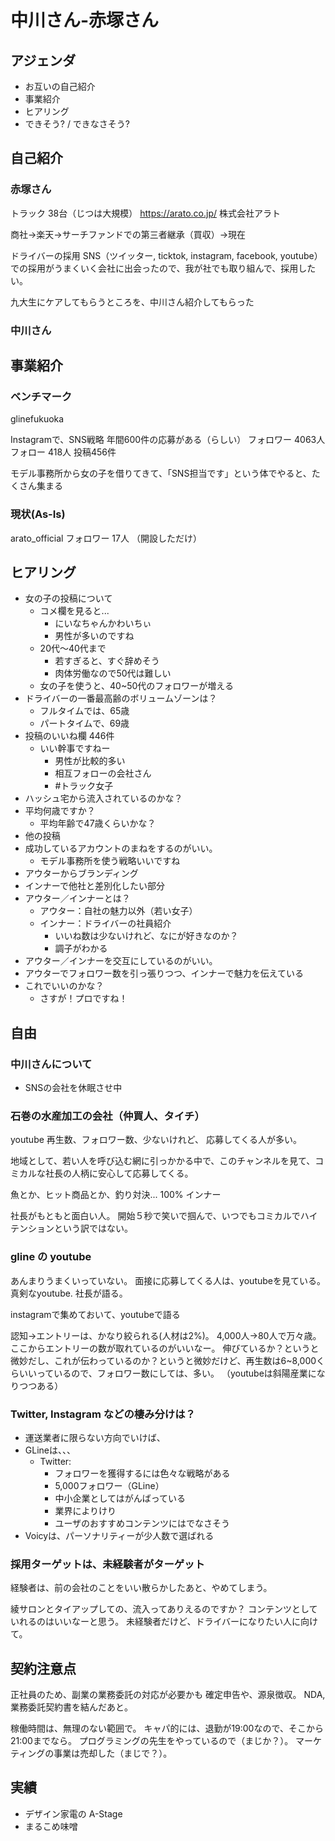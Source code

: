 # 中川さん-赤塚さん
## アジェンダ
- お互いの自己紹介
- 事業紹介
- ヒアリング
- できそう? / できなさそう?

## 自己紹介
### 赤塚さん
トラック 38台（じつは大規模）
https://arato.co.jp/
株式会社アラト

商社→楽天→サーチファンドでの第三者継承（買収）→現在

ドライバーの採用
SNS（ツイッター, ticktok, instagram, facebook, youtube）での採用がうまくいく会社に出会ったので、我が社でも取り組んで、採用したい。

九大生にケアしてもらうところを、中川さん紹介してもらった

### 中川さん

## 事業紹介
### ベンチマーク
glinefukuoka

Instagramで、SNS戦略
年間600件の応募がある（らしい）
フォロワー 4063人
フォロー 418人
投稿456件

モデル事務所から女の子を借りてきて、「SNS担当です」という体でやると、たくさん集まる

### 現状(As-Is)
arato_official
フォロワー 17人
（開設しただけ）

## ヒアリング
- 女の子の投稿について
  - コメ欄を見ると...
    - にいなちゃんかわいちぃ
    - 男性が多いのですね
  - 20代〜40代まで
    - 若すぎると、すぐ辞めそう
    - 肉体労働なので50代は難しい
  - 女の子を使うと、40~50代のフォロワーが増える
- ドライバーの一番最高齢のボリュームゾーンは？
  - フルタイムでは、65歳
  - パートタイムで、69歳
- 投稿のいいね欄 446件
  - いい幹事ですねー
    - 男性が比較的多い
    - 相互フォローの会社さん
    - #トラック女子
- ハッシュ宅から流入されているのかな？
- 平均何歳ですか？
  - 平均年齢で47歳くらいかな？
- 他の投稿
- 成功しているアカウントのまねをするのがいい。
  - モデル事務所を使う戦略いいですね
- アウターからブランディング
- インナーで他社と差別化したい部分
- アウター／インナーとは？
  - アウター：自社の魅力以外（若い女子）
  - インナー：ドライバーの社員紹介
    - いいね数は少ないけれど、なにが好きなのか？
    - 調子がわかる
- アウター／インナーを交互にしているのがいい。
- アウターでフォロワー数を引っ張りつつ、インナーで魅力を伝えている
- これでいいのかな？
  - さすが！プロですね！

## 自由
### 中川さんについて
- SNSの会社を休眠させ中

### 石巻の水産加工の会社（仲買人、タイチ）
youtube
再生数、フォロワー数、少ないけれど、
応募してくる人が多い。

地域として、若い人を呼び込む網に引っかかる中で、このチャンネルを見て、コミカルな社長の人柄に安心して応募してくる。

魚とか、ヒット商品とか、釣り対決...
100% インナー

社長がもともと面白い人。
開始５秒で笑いで掴んで、いつでもコミカルでハイテンションという訳ではない。

### gline の youtube
あんまりうまくいっていない。
面接に応募してくる人は、youtubeを見ている。
真剣なyoutube. 社長が語る。

instagramで集めておいて、youtubeで語る

認知→エントリーは、かなり絞られる(人材は2%)。
4,000人→80人で万々歳。
ここからエントリーの数が取れているのがいいなー。
伸びているか？というと微妙だし、これが伝わっているのか？というと微妙だけど、再生数は6~8,000くらいいっているので、フォロワー数にしては、多い。
（youtubeは斜陽産業になりつつある）

### Twitter, Instagram などの棲み分けは？
- 運送業者に限らない方向でいけば、
- GLineは、、、
  - Twitter:
    - フォロワーを獲得するには色々な戦略がある
    - 5,000フォロワー（GLine）
    - 中小企業としてはがんばっている
    - 業界によりけり
    - ユーザのおすすめコンテンツにはでなさそう
- Voicyは、パーソナリティーが少人数で選ばれる

### 採用ターゲットは、未経験者がターゲット
経験者は、前の会社のことをいい散らかしたあと、やめてしまう。

綾サロンとタイアップしての、流入ってありえるのですか？
コンテンツとしていれるのはいいなーと思う。
未経験者だけど、ドライバーになりたい人に向けて。

## 契約注意点
正社員のため、副業の業務委託の対応が必要かも
確定申告や、源泉徴収。
NDA, 業務委託契約書を結んだあと。

稼働時間は、無理のない範囲で。
キャパ的には、退勤が19:00なので、そこから21:00までなら。
プログラミングの先生をやっているので（まじか？）。
マーケティングの事業は売却した（まじで？）。

## 実績
- デザイン家電の A-Stage
- まるこめ味噌








